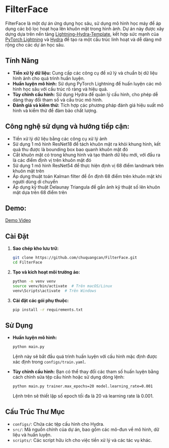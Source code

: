 # FilterFace

FilterFace là một dự án ứng dụng học sâu, sử dụng mô hình học máy để áp dụng các bộ lọc hoạt họa lên khuôn mặt trong hình ảnh. Dự án này được xây dựng dựa trên nền tảng [Lightning-Hydra-Template](https://github.com/ashleve/lightning-hydra-template), kết hợp sức mạnh của [PyTorch Lightning](https://www.pytorchlightning.ai/) và [Hydra](https://hydra.cc/) để tạo ra một cấu trúc linh hoạt và dễ dàng mở rộng cho các dự án học sâu.

## Tính Năng

- **Tiền xử lý dữ liệu:** Cung cấp các công cụ để xử lý và chuẩn bị dữ liệu hình ảnh cho quá trình huấn luyện.
- **Huấn luyện mô hình:** Sử dụng PyTorch Lightning để huấn luyện các mô hình học sâu với cấu trúc rõ ràng và hiệu quả.
- **Tùy chỉnh cấu hình:** Sử dụng Hydra để quản lý cấu hình, cho phép dễ dàng thay đổi tham số và cấu trúc mô hình.
- **Đánh giá và kiểm thử:** Tích hợp các phương pháp đánh giá hiệu suất mô hình và kiểm thử để đảm bảo chất lượng.

## Công nghệ sử dụng và hướng tiếp cận:
- Tiền xử lý dữ liệu bằng các công cụ xử lý ảnh
- Sử dụng 1 mô hình ResNet18 để tách khuôn mặt ra khỏi khung hình, kết quả thu được là bounding box bao quanh khuôn mặt đó
- Cắt khuôn mặt có trong khung hình và tạo thành dữ liệu mới, với đầu ra là các điểm định vị trên khuôn mặt đó
- Sử dụng 1 mô hình ResNet54 để thực hiện định vị 68 điểm landmark trên khuôn mặt trên
- Áp dụng thuật toán Kalman filter để ổn định 68 điểm trên khuôn mặt khi người dùng di chuyển
- Áp dụng kỹ thuật Delaunay Triangula để gắn ảnh kỹ thuật số lên khuôn mặt dựa trên 68 điểm trên

## Demo:
[Demo Video](https://github.com/chuquangcan/FilterFace/blob/main/src/InputImageFinal/video3.avi)
  
## Cài Đặt
1. **Sao chép kho lưu trữ:**
   ```bash
   git clone https://github.com/chuquangcan/FilterFace.git
   cd FilterFace
   ```

2. **Tạo và kích hoạt môi trường ảo:**
   ```bash
   python -m venv venv
   source venv/bin/activate  # Trên macOS/Linux
   venv\Scripts\activate  # Trên Windows
   ```

3. **Cài đặt các gói phụ thuộc:**
   ```bash
   pip install -r requirements.txt
   ```

## Sử Dụng

- **Huấn luyện mô hình:**
   ```bash
   python main.py
   ```
   Lệnh này sẽ bắt đầu quá trình huấn luyện với cấu hình mặc định được xác định trong `configs/train.yaml`.

- **Tùy chỉnh cấu hình:**
   Bạn có thể thay đổi các tham số huấn luyện bằng cách chỉnh sửa tệp cấu hình hoặc sử dụng dòng lệnh:
   ```bash
   python main.py trainer.max_epochs=20 model.learning_rate=0.001
   ```
   Lệnh trên sẽ thiết lập số epoch tối đa là 20 và learning rate là 0.001.

## Cấu Trúc Thư Mục

- `configs/`: Chứa các tệp cấu hình cho Hydra.
- `src/`: Mã nguồn chính của dự án, bao gồm các mô-đun về mô hình, dữ liệu và huấn luyện.
- `scripts/`: Các script hữu ích cho việc tiền xử lý và các tác vụ khác.


